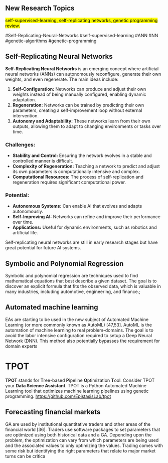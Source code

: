 ## New Research Topics
<mark> self-supervised-learning, self-replicating networks, genetic programming review. </mark>

#Self-Replicating-Neural-Networks
#self-supervised-learning
#ANN #NN 
#genetic-algorithms 
#genetic-programming
## Self-Replicating Neural Networks
**Self-Replicating Neural Networks** is an emerging concept where artificial neural networks (ANNs) can autonomously reconfigure, generate their own weights, and even regenerate. The main ideas include:

1. **Self-Configuration:** Networks can produce and adjust their own weights instead of being manually configured, enabling dynamic adaptation.
2. **Regeneration:** Networks can be trained by predicting their own parameters, creating a self-improvement loop without external intervention.
3. **Autonomy and Adaptability:** These networks learn from their own outputs, allowing them to adapt to changing environments or tasks over time.

### Challenges:

- **Stability and Control:** Ensuring the network evolves in a stable and controlled manner is difficult.
- **Complexity of Regeneration:** Teaching a network to predict and adjust its own parameters is computationally intensive and complex.
- **Computational Resources:** The process of self-replication and regeneration requires significant computational power.

### Potential:

- **Autonomous Systems:** Can enable AI that evolves and adapts autonomously.
- **Self-Improving AI:** Networks can refine and improve their performance over time.
- **Applications:** Useful for dynamic environments, such as robotics and artificial life.

Self-replicating neural networks are still in early research stages but have great potential for future AI systems.



## **Symbolic and Polynomial Regression**
Symbolic and polynomial regression are techniques used to find mathematical equations that best describe a given dataset. The goal is to discover an explicit formula that fits the observed data, which is valuable in many industries, including automotive, engineering, and finance.;


## Automated machine learning  
EAs are starting to be used in the new subject of Automated Machine Learning (or more commonly known as AutoML) [47,53]. AutoML is the automation of machine learning to real problem-domains. The goal is to avoid the labor intensive configuration required to setup a Deep Neural Network (DNN). This method also potentially bypasses the requirement for domain experts

# **TPOT**
**TPOT** stands for **T**ree-based **P**ipeline **O**ptimization **T**ool. Consider TPOT your **Data Science Assistant**. TPOT is a Python Automated Machine Learning tool that optimizes machine learning pipelines using genetic programming.
https://github.com/EpistasisLab/tpot

## Forecasting financial markets
GA are used by institutional quantitative traders and other areas of the financial world [36]. Traders use software packages to set parameters that are optimized using both historical data and a GA. Depending upon the problem, the optimization can vary from which parameters are being used and the associated values to only optimizing the values. Trading comes with some risk but identifying the right parameters that relate to major market turns can be critica






